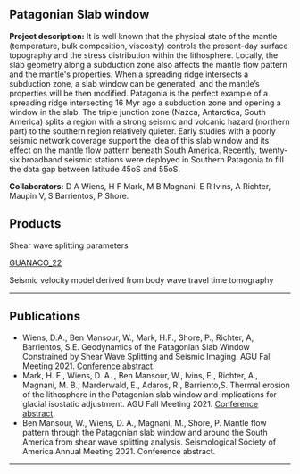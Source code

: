 ## Patagonian Slab window


**Project description:** It is well known that the physical state of the mantle (temperature, bulk composition, viscosity) controls the present-day surface topography and the stress distribution within the lithosphere. Locally, the slab geometry along a subduction zone also affects the mantle flow pattern and the mantle's properties. When a spreading ridge intersects a subduction zone, a slab window can be generated, and the mantle’s properties will be then modified. Patagonia is the perfect example of a spreading ridge intersecting 16 Myr ago a subduction zone and opening a window in the slab. The triple junction zone (Nazca, Antarctica, South America) splits a region with a strong seismic and volcanic hazard (northern part) to the southern region relatively quieter. Early studies with a poorly seismic network coverage support the idea of this slab window and its effect on the mantle flow pattern beneath South America. Recently, twenty-six broadband seismic stations were deployed in Southern Patagonia to fill the data gap between latitude 45oS and 55oS.

**Collaborators:** D A Wiens, H F Mark, M B Magnani, E R Ivins, A Richter, Maupin V, S Barrientos, P Shore.

## Products

Shear wave splitting parameters

[GUANACO_22](models\readme5.dat)

Seismic velocity model derived from body wave travel time tomography


---

## Publications
* Wiens, D.A., Ben Mansour, W., Mark, H.F., Shore, P., Richter, A, Barrientos, S.E. Geodynamics of the Patagonian Slab Window Constrained by Shear Wave Splitting and Seismic Imaging. AGU Fall Meeting 2021. [Conference abstract](https).
* Mark, H. F., Wiens, D. A. , Ben Mansour, W., Ivins, E., Richter, A., Magnani, M. B., Marderwald, E., Adaros, R., Barriento,S. Thermal erosion of the lithosphere in the Patagonian slab window and implications for glacial isostatic adjustment. AGU Fall Meeting 2021. [Conference abstract](https).
* Ben Mansour, W.,  Wiens, D. A., Magnani, M., Shore, P. Mantle flow pattern through the Patagonian slab window and around the South America from shear wave splitting analysis. Seismological Society of America Annual Meeting 2021. Conference abstract.

---
